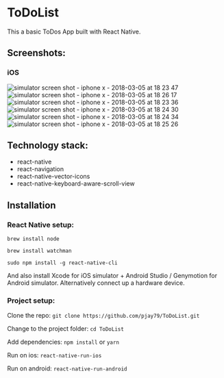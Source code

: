 # ToDoList

This a basic ToDos App built with React Native.

## Screenshots:

### iOS

![simulator screen shot - iphone x - 2018-03-05 at 18 23 47](https://user-images.githubusercontent.com/14052885/36962285-008db76c-20a3-11e8-80f8-c693fe109964.png)
![simulator screen shot - iphone x - 2018-03-05 at 18 26 17](https://user-images.githubusercontent.com/14052885/36962291-05a1b622-20a3-11e8-9d57-26f384f9b871.png)
![simulator screen shot - iphone x - 2018-03-05 at 18 23 36](https://user-images.githubusercontent.com/14052885/36962332-3f44e098-20a3-11e8-99fd-978dd2cac4e2.png)
![simulator screen shot - iphone x - 2018-03-05 at 18 24 30](https://user-images.githubusercontent.com/14052885/36962300-0f760a40-20a3-11e8-8785-a7f85e9e9652.png)
![simulator screen shot - iphone x - 2018-03-05 at 18 24 34](https://user-images.githubusercontent.com/14052885/36962304-11fdddec-20a3-11e8-9273-2d77fac60749.png)
![simulator screen shot - iphone x - 2018-03-05 at 18 25 26](https://user-images.githubusercontent.com/14052885/36962335-41468220-20a3-11e8-9870-ff2d2fed4f47.png)

## Technology stack:

* react-native
* react-navigation
* react-native-vector-icons
* react-native-keyboard-aware-scroll-view

## Installation

### React Native setup:

`brew install node`

`brew install watchman`

`sudo npm install -g react-native-cli`

And also install Xcode for iOS simulator + Android Studio / Genymotion for Android simulator. Alternatively connect up a hardware device.

### Project setup:

Clone the repo:
`git clone https://github.com/pjay79/ToDoList.git`

Change to the project folder:
`cd ToDoList`

Add dependencies:
`npm install` or `yarn`

Run on ios:
`react-native-run-ios`

Run on android:
`react-native-run-android`
